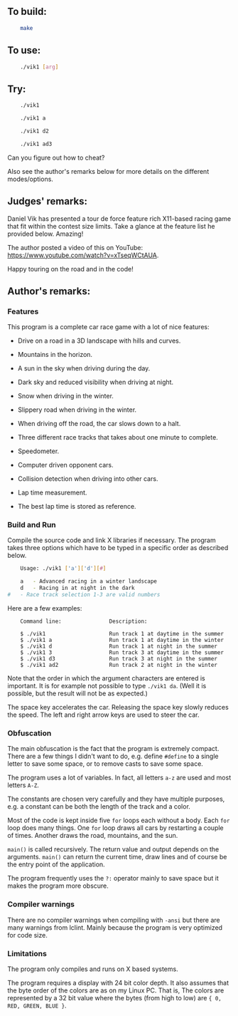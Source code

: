 ## To build:

```sh
    make
```


## To use:

```sh
    ./vik1 [arg]
```


## Try:

```sh
    ./vik1

    ./vik1 a

    ./vik1 d2

    ./vik1 ad3
```


Can you figure out how to cheat?

Also see the author's remarks below for more details on the different
modes/options.


## Judges' remarks:

Daniel Vik has presented a tour de force feature rich X11-based
racing game that fit within the contest size limits. Take a
glance at the feature list he provided below. Amazing!

The author posted a video of this on YouTube:
<https://www.youtube.com/watch?v=xTseqWCtAUA>.

Happy touring on the road and in the code!


## Author's remarks:

### Features

This program is a complete car race game with a lot of nice features:

*  Drive on a road in a 3D landscape with hills and curves.

*  Mountains in the horizon.

*  A sun in the sky when driving during the day.

*  Dark sky and reduced visibility when driving at night.

*  Snow when driving in the winter.

*  Slippery road when driving in the winter.

*  When driving off the road, the car slows down to a halt.

*  Three different race tracks that takes about one minute to complete.

*  Speedometer.

*  Computer driven opponent cars.

*  Collision detection when driving into other cars.

*  Lap time measurement.

*  The best lap time is stored as reference.


### Build and Run

Compile the source code and link X libraries if necessary.
The program takes three options which have to be typed in a specific
order as described below.

```sh
    Usage: ./vik1 ['a']['d'][#]

    a   - Advanced racing in a winter landscape
    d   - Racing in at night in the dark
#   - Race track selection 1-3 are valid numbers
```

Here are a few examples:

```
    Command line:               Description:

    $ ./vik1                    Run track 1 at daytime in the summer
    $ ./vik1 a                  Run track 1 at daytime in the winter
    $ ./vik1 d                  Run track 1 at night in the summer
    $ ./vik1 3                  Run track 3 at daytime in the summer
    $ ./vik1 d3                 Run track 3 at night in the summer
    $ ./vik1 ad2                Run track 2 at night in the winter
```

Note that the order in which the argument characters are entered is
important. It is for example not possible to type `./vik1 da`. (Well it is
possible, but the result will not be as expected.)

The space key accelerates the car. Releasing the space key slowly
reduces the speed. The left and right arrow keys are used to steer the
car.

### Obfuscation

The main obfuscation is the fact that the program is extremely compact.
There are a few things I didn't want to do, e.g. define `#define` to a
single letter to save some space, or to remove casts to save some space.

The program uses a lot of variables. In fact, all letters `a-z` are used
and most letters `A-Z`.

The constants are chosen very carefully and they have multiple purposes,
e.g. a constant can be both the length of the track and a color.

Most of the code is kept inside five `for` loops each without a body. Each `for`
loop does many things. One `for` loop draws all cars by restarting a
couple of times. Another draws the road, mountains, and the sun.

`main()` is called recursively. The return value and output depends on the
arguments. `main()` can return the current time, draw lines and of course be
the entry point of the application.

The program frequently uses the `?:` operator mainly to save space but it
makes the program more obscure.


### Compiler warnings

There are no compiler warnings when compiling with `-ansi` but there are
many warnings from lclint. Mainly because the program is very
optimized for code size.


### Limitations

The program only compiles and runs on X based systems.

The program requires a display with 24 bit color depth. It also assumes
that the byte order of the colors are as on my Linux PC. That is, The
colors are represented by a 32 bit value where the bytes (from high to
low) are `{ 0, RED, GREEN, BLUE }`.


<!--

    Copyright © 1984-2024 by Landon Curt Noll. All Rights Reserved.

    You are free to share and adapt this file under the terms of this license:

	Creative Commons Attribution-ShareAlike 4.0 International (CC BY-SA 4.0)

    For more information, see:

	https://creativecommons.org/licenses/by-sa/4.0/

-->
